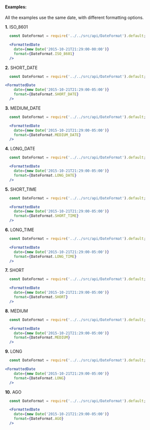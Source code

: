 #### Examples:

All the examples use the same date, with different formatting options.

__1.__ ISO_8601

```jsx
  const DateFormat = require('../../src/api/DateFormat').default;

  <FormattedDate
    date={new Date('2015-10-21T21:29:00-00:00')}
    format={DateFormat.ISO_8601}
  />
```

__2.__ SHORT_DATE

```jsx
  const DateFormat = require('../../src/api/DateFormat').default;

<FormattedDate
    date={new Date('2015-10-21T21:29:00-05:00')}
    format={DateFormat.SHORT_DATE}
  />
```

__3.__ MEDIUM_DATE

```jsx
  const DateFormat = require('../../src/api/DateFormat').default;

  <FormattedDate
    date={new Date('2015-10-21T21:29:00-05:00')}
    format={DateFormat.MEDIUM_DATE}
  />
```

__4.__ LONG_DATE

```jsx
  const DateFormat = require('../../src/api/DateFormat').default;

  <FormattedDate
    date={new Date('2015-10-21T21:29:00-05:00')}
    format={DateFormat.LONG_DATE}
  />
```

__5.__ SHORT_TIME

```jsx
  const DateFormat = require('../../src/api/DateFormat').default;

  <FormattedDate
    date={new Date('2015-10-21T21:29:00-05:00')}
    format={DateFormat.SHORT_TIME}
  />
```

__6.__ LONG_TIME

```jsx
  const DateFormat = require('../../src/api/DateFormat').default;

  <FormattedDate
    date={new Date('2015-10-21T21:29:00-05:00')}
    format={DateFormat.LONG_TIME}
  />
```

__7.__ SHORT

```jsx
  const DateFormat = require('../../src/api/DateFormat').default;

  <FormattedDate
    date={new Date('2015-10-21T21:29:00-05:00')}
    format={DateFormat.SHORT}
  />
```

__8.__ MEDIUM

```jsx
  const DateFormat = require('../../src/api/DateFormat').default;

  <FormattedDate
    date={new Date('2015-10-21T21:29:00-05:00')}
    format={DateFormat.MEDIUM}
  />
```

__9.__ LONG

```jsx
  const DateFormat = require('../../src/api/DateFormat').default;

<FormattedDate
    date={new Date('2015-10-21T21:29:00-05:00')}
    format={DateFormat.LONG}
  />
```

__10.__ AGO

```jsx
  const DateFormat = require('../../src/api/DateFormat').default;

  <FormattedDate
    date={new Date('2015-10-21T21:29:00-05:00')}
    format={DateFormat.AGO}
  />
```
